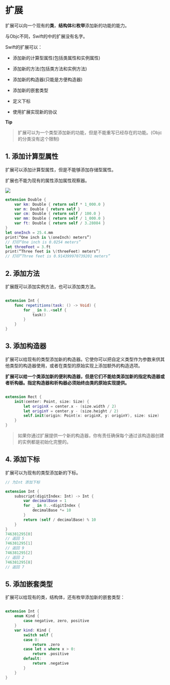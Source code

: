 # 扩展

扩展可以向一个现有的**类**，**结构体**和**枚举**添加新的功能的能力。

与Objc不同，Swift的中的扩展没有名字。


Swift的扩展可以：

- 添加新的计算型属性(包括类属性和实例属性)

- 添加新的方法(包括类方法和实例方法)

- 添加新的构造器(只能是方便构造器)

- 添加新的嵌套类型

- 定义下标

- 使用扩展实现新的协议


**Tip**

> 扩展可以为一个类型添加新的功能，但是不能重写已经存在的功能。(Objc的分类没有这个限制)




## 1. 添加计算型属性

扩展可以添加计算型属性，但是不能够添加存储型属性。

扩展也不能为现有的属性添加属性观察器。


![](https://gitee.com/existorlive/exist-or-live-pic/raw/master/%E6%88%AA%E5%B1%8F2020-12-22%20%E4%B8%8A%E5%8D%8811.52.18.png)

```swift
extension Double {
    var km: Double { return self * 1_000.0 }
    var m: Double { return self }
    var cm: Double { return self / 100.0 }
    var mm: Double { return self / 1_000.0 }
    var ft: Double { return self / 3.28084 }
}
let oneInch = 25.4.mm
print(“One inch is \(oneInch) meters”)
// 打印“One inch is 0.0254 meters”
let threeFeet = 3.ft
print(“Three feet is \(threeFeet) meters”)
// 打印“Three feet is 0.914399970739201 meters”
```

## 2. 添加方法

扩展既可以添加实例方法，也可以添加类方法。

```swift

extension Int {
    func repetitions(task: () -> Void) {
        for _ in 0..<self {
            task()
        }
    }
}

```

## 3. 添加构造器

扩展可以给现有的类型添加新的构造器。它使你可以把自定义类型作为参数来供其他类型的构造器使用，或者在类型的原始实现上添加额外的构造选项。

**扩展可以给一个类添加新的便利构造器，但是它们不能给类添加新的指定构造器或者析构器。指定构造器和析构器必须始终由类的原始实现提供。**

```swift

extension Rect {
    init(center: Point, size: Size) {
        let originX = center.x - (size.width / 2)
        let originY = center.y - (size.height / 2)
        self.init(origin: Point(x: originX, y: originY), size: size)
    }
}

```

> 如果你通过扩展提供一个新的构造器，你有责任确保每个通过该构造器创建的实例都是初始化完整的。

## 4. 添加下标

扩展可以为现有的类型添加新的下标。

```swift
// 为Int 添加下标

extension Int {
    subscript(digitIndex: Int) -> Int {
        var decimalBase = 1
        for _ in 0..<digitIndex {
            decimalBase *= 10
        }
        return (self / decimalBase) % 10
    }
}
746381295[0]
// 返回 5
746381295[1]
// 返回 9
746381295[2]
// 返回 2
746381295[8]
// 返回 7


```


## 5. 添加嵌套类型

扩展可以给现有的类，结构体，还有枚举添加新的嵌套类型：

```swift

extension Int {
    enum Kind {
        case negative, zero, positive
    }
    var kind: Kind {
        switch self {
        case 0:
            return .zero
        case let x where x > 0:
            return .positive
        default:
            return .negative
        }
    }
}

```



